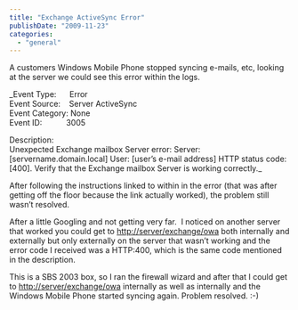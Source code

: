 ```yaml
---
title: "Exchange ActiveSync Error"
publishDate: "2009-11-23"
categories: 
  - "general"
---
```


A customers Windows Mobile Phone stopped syncing e-mails, etc, looking at the server we could see this error within the logs.

_Event Type:      Error  
Event Source:    Server ActiveSync  
Event Category: None  
Event ID:           3005  
  
Description:  
Unexpected Exchange mailbox Server error: Server: \[servername.domain.local\] User: \[user’s e-mail address\] HTTP status code: \[400\]. Verify that the Exchange mailbox Server is working correctly._

After following the instructions linked to within in the error (that was after getting off the floor because the link actually worked), the problem still wasn’t resolved.

After a little Googling and not getting very far.  I noticed on another server that worked you could get to [http://server/exchange/owa](http://server/exchange/owa) both internally and externally but only externally on the server that wasn’t working and the error code I received was a HTTP:400, which is the same code mentioned in the description.

This is a SBS 2003 box, so I ran the firewall wizard and after that I could get to [http://server/exchange/owa](http://server/exchange/owa) internally as well as internally and the Windows Mobile Phone started syncing again. Problem resolved. :-)
